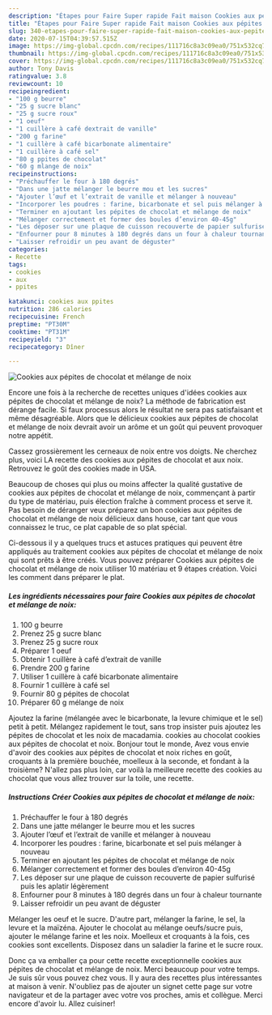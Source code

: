```yaml
---
description: "Étapes pour Faire Super rapide Fait maison Cookies aux pépites de chocolat et mélange de noix"
title: "Étapes pour Faire Super rapide Fait maison Cookies aux pépites de chocolat et mélange de noix"
slug: 340-etapes-pour-faire-super-rapide-fait-maison-cookies-aux-pepites-de-chocolat-et-melange-de-noix
date: 2020-07-15T04:39:57.515Z
image: https://img-global.cpcdn.com/recipes/111716c8a3c09ea0/751x532cq70/cookies-aux-pepites-de-chocolat-et-melange-de-noix-photo-principale-de-la-recette.jpg
thumbnail: https://img-global.cpcdn.com/recipes/111716c8a3c09ea0/751x532cq70/cookies-aux-pepites-de-chocolat-et-melange-de-noix-photo-principale-de-la-recette.jpg
cover: https://img-global.cpcdn.com/recipes/111716c8a3c09ea0/751x532cq70/cookies-aux-pepites-de-chocolat-et-melange-de-noix-photo-principale-de-la-recette.jpg
author: Tony Davis
ratingvalue: 3.8
reviewcount: 10
recipeingredient:
- "100 g beurre"
- "25 g sucre blanc"
- "25 g sucre roux"
- "1 oeuf"
- "1 cuillère à café dextrait de vanille"
- "200 g farine"
- "1 cuillère à café bicarbonate alimentaire"
- "1 cuillère à café sel"
- "80 g ppites de chocolat"
- "60 g mlange de noix"
recipeinstructions:
- "Préchauffer le four à 180 degrés"
- "Dans une jatte mélanger le beurre mou et les sucres"
- "Ajouter l’œuf et l’extrait de vanille et mélanger à nouveau"
- "Incorporer les poudres : farine, bicarbonate et sel puis mélanger à nouveau"
- "Terminer en ajoutant les pépites de chocolat et mélange de noix"
- "Mélanger correctement et former des boules d’environ 40-45g"
- "Les déposer sur une plaque de cuisson recouverte de papier sulfurisé puis les aplatir légèrement"
- "Enfourner pour 8 minutes à 180 degrés dans un four à chaleur tournante"
- "Laisser refroidir un peu avant de déguster"
categories:
- Recette
tags:
- cookies
- aux
- ppites

katakunci: cookies aux ppites 
nutrition: 286 calories
recipecuisine: French
preptime: "PT30M"
cooktime: "PT31M"
recipeyield: "3"
recipecategory: Dîner

---
```



![Cookies aux pépites de chocolat et mélange de noix](https://img-global.cpcdn.com/recipes/111716c8a3c09ea0/751x532cq70/cookies-aux-pepites-de-chocolat-et-melange-de-noix-photo-principale-de-la-recette.jpg)

Encore une fois à la recherche de recettes uniques d'idées cookies aux pépites de chocolat et mélange de noix? La méthode de fabrication est dérange facile. Si faux processus alors le résultat ne sera pas satisfaisant et même désagréable. Alors que le délicieux cookies aux pépites de chocolat et mélange de noix devrait avoir un arôme et un goût qui peuvent provoquer notre appétit.

Cassez grossièrement les cerneaux de noix entre vos doigts. Ne cherchez plus, voici LA recette des cookies aux pépites de chocolat et aux noix. Retrouvez le goût des cookies made in USA.

Beaucoup de choses qui plus ou moins affecter la qualité gustative de cookies aux pépites de chocolat et mélange de noix, commençant à partir du type de matériau, puis élection fraîche à comment process et serve it. Pas besoin de déranger veux préparez un bon cookies aux pépites de chocolat et mélange de noix délicieux dans house, car tant que vous connaissez le truc, ce plat capable de so plat spécial.


Ci-dessous il y a quelques trucs et astuces pratiques qui peuvent être appliqués au traitement cookies aux pépites de chocolat et mélange de noix qui sont prêts à être créés. Vous pouvez préparer Cookies aux pépites de chocolat et mélange de noix utiliser 10 matériau et 9 étapes création. Voici les comment dans préparer le plat.

<!--inarticleads1-->

##### Les ingrédients nécessaires pour faire Cookies aux pépites de chocolat et mélange de noix:

1.  100 g beurre
1. Prenez 25 g sucre blanc
1. Prenez 25 g sucre roux
1. Préparer 1 oeuf
1. Obtenir 1 cuillère à café d’extrait de vanille
1. Prendre 200 g farine
1. Utiliser 1 cuillère à café bicarbonate alimentaire
1. Fournir 1 cuillère à café sel
1. Fournir 80 g pépites de chocolat
1. Préparer 60 g mélange de noix


Ajoutez la farine (mélangée avec le bicarbonate, la levure chimique et le sel) petit à petit. Mélangez rapidement le tout, sans trop insister puis ajoutez les pépites de chocolat et les noix de macadamia. cookies au chocolat cookies aux pépites de chocolat et noix. Bonjour tout le monde, Avez vous envie d&#39;avoir des cookies aux pépites de chocolat et noix riches en goût, croquants à la première bouchée, moelleux à la seconde, et fondant à la troisième? N&#39;allez pas plus loin, car voilà la meilleure recette des cookies au chocolat que vous allez trouver sur la toile, une recette. 

<!--inarticleads2-->

##### Instructions Créer Cookies aux pépites de chocolat et mélange de noix:

1. Préchauffer le four à 180 degrés
1. Dans une jatte mélanger le beurre mou et les sucres
1. Ajouter l’œuf et l’extrait de vanille et mélanger à nouveau
1. Incorporer les poudres : farine, bicarbonate et sel puis mélanger à nouveau
1. Terminer en ajoutant les pépites de chocolat et mélange de noix
1. Mélanger correctement et former des boules d’environ 40-45g
1. Les déposer sur une plaque de cuisson recouverte de papier sulfurisé puis les aplatir légèrement
1. Enfourner pour 8 minutes à 180 degrés dans un four à chaleur tournante
1. Laisser refroidir un peu avant de déguster


Mélanger les oeuf et le sucre. D&#39;autre part, mélanger la farine, le sel, la levure et la maïzéna. Ajouter le chocolat au mélange oeufs/sucre puis, ajouter le mélange farine et les noix. Moelleux et croquants à la fois, ces cookies sont excellents. Disposez dans un saladier la farine et le sucre roux. 


Donc ça va emballer ça pour cette recette exceptionnelle cookies aux pépites de chocolat et mélange de noix. Merci beaucoup pour votre temps. Je suis sûr vous pouvez chez vous. Il y aura des recettes plus  intéressantes at maison à venir. N'oubliez pas de ajouter un signet cette page sur votre navigateur et de la partager avec votre vos proches, amis et collègue. Merci encore d'avoir lu. Allez cuisiner!
